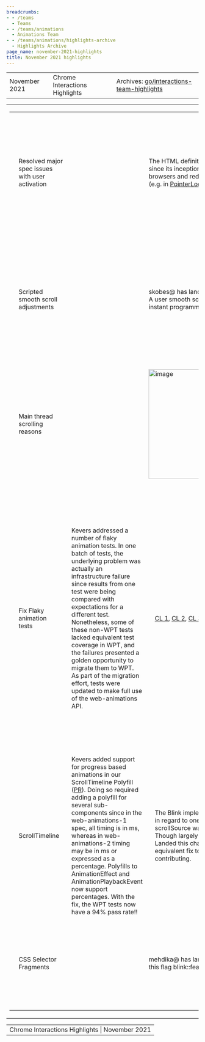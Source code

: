 ```yaml
---
breadcrumbs:
- - /teams
  - Teams
- - /teams/animations
  - Animations Team
- - /teams/animations/highlights-archive
  - Highlights Archive
page_name: november-2021-highlights
title: November 2021 highlights
---
```


<table>
<tr>

<td>November 2021</td>

<td>Chrome Interactions Highlights</td>

<td>Archives: <a href="http://go/animations-team-highlights">go/interactions-team-highlights</a></td>

</tr>
</table>

<table>
<tr>

<td><table></td>
<td><tr></td>

<td><td colspan=2>Resolved major spec issues with user activation</td></td>

<td><td colspan=2>The HTML definition for “activation triggering events” has been incomplete since its inception, and that led to <a href="https://docs.google.com/spreadsheets/d/1DGXjhQ6D3yZXIePOMo0dsd2agz0t5W7rYH1NwJ-QGJo/edit?usp=sharing">significant inconsistencies</a> between browsers and redundancies in other specs that relied on HTML’s wording (e.g. in <a href="https://github.com/w3c/pointerlock/pull/70">PointerLock</a>).</td></td>

<td><td colspan=2>mustaq@ recently resolved the long-standing <a href="https://github.com/whatwg/html/issues/3849">HTML issue</a> by securing consensus on removing high-level events, adding missing keyboard events, and fine-tuning all low-level events.</td></td>

<td><td colspan=2><table></td></td>
<td><td colspan=2><tr></td></td>

<td><td colspan=2><td> Before</td></td></td>

<td><td colspan=2><td>After</td></td></td>

<td><td colspan=2></tr></td></td>
<td><td colspan=2><tr></td></td>

<td><td colspan=2><td><img alt="image" src="https://lh6.googleusercontent.com/9_UKpmUyXhKiMJNiMe1lmziVqYp1nMnyR3KdQI0e_d6Tj0eVKxD_fl6A8cIqVEUwADu8HatizK53sRGk865RY7YfjVtzBesDDZrhhIWlUiwHq5vDRrdFNriqz8wTV5RapstzSiXkk0rnINrw6aGXyov4KcwTOtFC7cVdCSskzy-BX6da" height=185 width=234></td></td></td>

<td><td colspan=2><td><img alt="image" src="https://lh3.googleusercontent.com/7QumKLInjQCBAW1rqLpYRWK3qmqNYlZoshE9QdoB-ngXO3npKJFmSP8VchRBcnLZURYCytTtX2EQWil3Gurp7M3TGhtJ1QdI3wZNYiZNu4E9oXlaPWEb-qaZEv9_EnSxoDUXqtL4s7_hmzGSUdAIj8Ei_hNtWYbq1PNCNvp5FA0YSU_H" height=118 width=324.82328482328484></td></td></td>

<td><td colspan=2></tr></td></td>
<td><td colspan=2></table></td></td>

<td><td colspan=2>The HTML spec is now clear and precise, and it is supported by 5 automated web-platform-tests (html/user-activation/<a href="https://github.com/web-platform-tests/wpt/tree/master/html/user-activation">activation-trigger-\*</a>). </td></td>

<td><td colspan=2>This HTML update immediately led to a <a href="https://github.com/w3c/pointerlock/pull/76">cleanup</a> in the PointerLock spec. Any other spec that had to patch over the past HTML gaps can now be fixed too.</td></td>

<td></tr></td>
<td><tr></td>

<td><td colspan=2>Scripted smooth scroll adjustments</td></td>

<td><td colspan=2>skobes@ has landed a patch that fixes scripted smooth scroll adjustments. A user smooth scroll now continues with adjustment when interrupted by an instant programmatic scroll. <a href="https://crbug.com/1264266">crbug/1264266</a></td></td>

<td><td colspan=2><table></td></td>
<td><td colspan=2><tr></td></td>

<td><td colspan=2><td>Before (Text is jumpy) </td></td></td>

<td><td colspan=2><td>After (Text scrolls smoothly)</td></td></td>

<td><td colspan=2></tr></td></td>
<td><td colspan=2><tr></td></td>

<td><td colspan=2><td><img alt="image" src="https://lh3.googleusercontent.com/142qKkDoajLbtfL7yzPbGqEZN8pAlIWWepdc8Qqf1c208pStk9I_1T45qniqs5FQOgBVhKSqxC_b9PLLW1GZIwmFijBGNIgCNc4POaH46e3wNBoeZaXu7PXnUlB1i3RtSCvxfUVxKOUhGiKk0Gb019QxHLBarfq0BQh5DtJsgaWaN9Ky" height=257 width=274></td></td></td>

<td><td colspan=2><td><img alt="image" src="https://lh6.googleusercontent.com/3fc4T-On-cu71DKzwB7nhKkEKv13d3KauaMyZ6u87W85J0vihxiYTasCBUY_tJJzyjvIjQyruC4hW4DU4phu93HEHYNFHaxgYYmebC0JDHxgnLMmlXEubR_yhLyjkyhymob2h8n6CbY-YMM4da4N7SomFBEXiCItXoceFsk30WUECQt7" height=257 width=274></td></td></td>

<td><td colspan=2></tr></td></td>
<td><td colspan=2></table></td></td>

<td></tr></td>
<td><tr></td>

<td><td colspan=2>Main thread scrolling reasons</td></td>

<td><td colspan=2><img alt="image" src="https://lh3.googleusercontent.com/eQgY9T3BlD0XhA5IFVBydHJTeyPH_KGqkUDgk0OM0wJzgwMZ1F95a5vxvqKep4XCZX3Me0Ttl1ADeo-PAvrVMfiSREfDPFtbb-PjPPSSX8fy56kPS5-LcWnbsN97Y_JwKGh27FjNuK4PnlZ1Y83myXTdkTYueB005g07du6VYfKCagVx" height=287 width=576></td></td>

<td><td colspan=2>skobes@ has landed a patch that changes reporting "main thread scrolling reasons" in a way that makes sense post <a href="https://bugs.chromium.org/p/chromium/issues/detail?id=476553">Scroll Unification</a>. <a href="http://crbug.com/1082590">crbug/1082590</a></td></td>

<td></tr></td>
<td><tr></td>

<td><td rowspan=2>Fix Flaky animation tests</td></td>

<td><td rowspan=2>Kevers addressed a number of flaky animation tests. In one batch of tests, the underlying problem was actually an infrastructure failure since results from one test were being compared with expectations for a different test. Nonetheless, some of these non-WPT tests lacked equivalent test coverage in WPT, and the failures presented a golden opportunity to migrate them to WPT. As part of the migration effort, tests were updated to make full use of the web-animations API.</td></td>

<td><td rowspan=2><a href="https://chromium-review.googlesource.com/c/chromium/src/+/3269980">CL 1</a>, <a href="https://chromium-review.googlesource.com/c/chromium/src/+/3270068">CL 2</a>, <a href="https://chromium-review.googlesource.com/c/chromium/src/+/3272694">CL 3</a>, <a href="https://chromium-review.googlesource.com/c/chromium/src/+/3273014">CL 4</a>, <a href="https://chromium-review.googlesource.com/c/chromium/src/+/3275545">CL 5</a></td></td>

<td><td rowspan=2>Numerical precision reared its ugly head again. </td></td>

<td><td rowspan=2><img alt="image" src="https://lh5.googleusercontent.com/_IwuC55nDhhuQW4SRNqh14TCkIAWlReVyej8SdzZkjy3w4yGXSCtgnFKSv0v3KW8aBY9sEuN2mGfkCbRc2nNt_bkipKrsEahHare2VVHPr-17y1BPBmKdQjwbWfiCNEFUvJLGb0dFfqLJq-c859RNCYaJzd1zt6Hiuli604Rz0oHCb7I" height=17 width=279></td></td>

<td><td rowspan=2>Fortunately, the web-animations-1 spec is clear on the required precision for animation timing, and this was an easy fix by simply changing to the already supported assert_times_equal, which has the specced 1 microsecond of slack (<a href="https://chromium-review.googlesource.com/c/chromium/src/+/3270992">CL</a>).</td></td>

<td><td>Animation Construction</td></td>

<td><td>Kevers resolved a crash on Android that was triggered by calling an animation constructor with a missing or destroyed execution context. It should be perfectly fine to trigger an animation in such cases. We simply can’t run script (e.g. event handlers or promise resolution code). The issue was fixed by conditionally setting the execution context (<a href="https://chromium-review.googlesource.com/c/chromium/src/+/3278735">CL</a>).</td></td>

<td></tr></td>
<td><tr></td>

<td><td>ScrollTimeline</td></td>

<td><td>Kevers added support for progress based animations in our ScrollTimeline Polyfill (<a href="https://github.com/flackr/scroll-timeline/pull/37">PR</a>). Doing so required adding a polyfill for several sub-components since in the web-animations-1 spec, all timing is in ms, whereas in web-animations-2 timing may be in ms or expressed as a percentage. Polyfills to AnimationEffect and AnimationPlaybackEvent now support percentages. With the fix, the WPT tests now have a 94% pass rate!!</td></td>

<td><td>The Blink implementation of ScrollTimeline was out of sync with the spec in regard to one of the timeline property names. The deprecated property scrollSource was replaced with the updated property name, source (<a href="https://chromium-review.googlesource.com/c/chromium/src/+/3261899">CL</a>). Though largely a mechanical change, it required updating 41 WPT tests. Landed this change unblocked a third party contributor from landing the equivalent fix to the Polyfill (<a href="https://github.com/flackr/scroll-timeline/pull/35">PR</a>). Thanks Bramus for diving in and contributing.</td></td>

<td></tr></td>
<td><tr></td>

<td><td colspan=2>CSS Selector Fragments</td></td>

<td><td colspan=2>mehdika@ has landed a <a href="https://chromium-review.googlesource.com/c/chromium/src/+/3172857">CL</a> that implements <a href="https://github.com/WICG/scroll-to-text-fragment/blob/main/EXTENSIONS.md#proposed-solution">CSS Selector fragments</a> behind this flag blink::features::kCssSelectorFragmentAnchor.</td></td>

<td><td colspan=2><a href="https://en.wikipedia.org/wiki/Cat#:~:selector(type=CssSelector,value=img%5Bsrc$=%E2%80%9Dwhiskers_cat.jpg%E2%80%9D%5D)">https://en.wikipedia.org/wiki/Cat#:~:selector(type=CssSelector,value=img\[src$=”whiskers_cat.jpg”\])</a></td></td>

<td><td colspan=2><img alt="image" src="https://lh6.googleusercontent.com/M5w0K4JhTXJPKC5sjZgDSmT-wQUEKXadYT4_pGWiTepxGhSnHsWdWFqI4r7u4m99W8pQVWucGAyccRXyS8Ul0_VgJYNdR4VMcVGiAgqEddlc2gmAjjaMcbcwkFWUjmkWXvMsTNePIrHBTUkqRWktJuMKviTmTDTOFrdhBGDCi-DBklm_" height=225 width=447></td></td>

<td><td colspan=2>At this point the element is scrolled into the middle of the viewport. In the next step the element will be highlighted as well.</td></td>

<td></tr></td>
<td></table></td>

<td>Bug Status Update</td>

<td><img alt="image" src="https://lh6.googleusercontent.com/yK_7AqZ_uk5AjVjn86eSaBZ04rGF7E6ZN50DubuNIkOatP7y0CyDmliuJeYIgaJyLMYWrInbCXOQ2SPXo-GxCsudLGxuIPil8BjmL5jASvbVTMs-77EpXUBKTG3jbVlDjSP37vI1jF6rh5dXCBhM1-MpYktBoMpxjRNB5XQy8awrInN_" height=279 width=505></td>

<td><img alt="image" src="https://lh5.googleusercontent.com/8nkguJhKYxlkdIAAZo2yRzwDbvv4t8GEn5DGLwECoSD-TXqSwfXy268QOc0Sr7Vj5rlv5bpJgDnW_VTtyPDqf1QhBjYW91TUJQRR6PR5M7urHt6mKLitYzuXX2qBkWfh4MO0fCpANCYejBMRm7zYXtYUfeChGXw7wu5glhR7p4wzBzCr" height=264 width=479></td>

</tr>
</table>

<table>
<tr>

<td>Chrome Interactions Highlights | November 2021</td>

</tr>
</table>